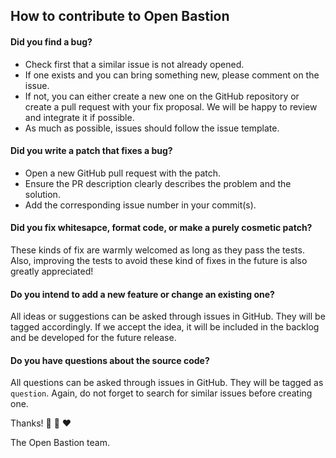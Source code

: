 ## How to contribute to Open Bastion

#### **Did you find a bug?**

* Check first that a similar issue is not already opened.
* If one exists and you can bring something new, please comment on the issue.
* If not, you can either create a new one on the GitHub repository or create a
  pull request with your fix proposal. We will be happy to review and integrate
  it if possible.
* As much as possible, issues should follow the issue template.

#### **Did you write a patch that fixes a bug?**

* Open a new GitHub pull request with the patch.
* Ensure the PR description clearly describes the problem and the solution.
* Add the corresponding issue number in your commit(s).

#### **Did you fix whitesapce, format code, or make a purely cosmetic patch?**

These kinds of fix are warmly welcomed as long as they pass the tests. Also,
improving the tests to avoid these kind of fixes in the future is also greatly
appreciated!

#### **Do you intend to add a new feature or change an existing one?**

All ideas or suggestions can be asked through issues in GitHub. They will be
tagged accordingly. If we accept the idea, it will be included in the backlog
and be developed for the future release.

#### **Do you have questions about the source code?**

All questions can be asked through issues in GitHub. They will be tagged as
`question`. Again, do not forget to search for similar issues before creating
one.

Thanks! :european_castle: :key:  :heart:

The Open Bastion team.
